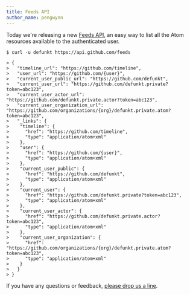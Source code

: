 ```yaml
---
title: Feeds API
author_name: pengwynn
---
```


Today we're releasing a new [Feeds API][], an easy way to list all the Atom
resources available to the authenticated user.

``` command-line
$ curl -u defunkt https://api.github.com/feeds

> {
>   "timeline_url": "https://github.com/timeline",
>   "user_url": "https://github.com/{user}",
>   "current_user_public_url": "https://github.com/defunkt",
>   "current_user_url": "https://github.com/defunkt.private?token=abc123",
>   "current_user_actor_url": "https://github.com/defunkt.private.actor?token=abc123",
>   "current_user_organization_url": "https://github.com/organizations/{org}/defunkt.private.atom?token=abc123",
>   "_links": {
>    "timeline": {
>      "href": "https://github.com/timeline",
>      "type": "application/atom+xml"
>    },
>    "user": {
>      "href": "https://github.com/{user}",
>      "type": "application/atom+xml"
>    },
>    "current_user_public": {
>      "href": "https://github.com/defunkt",
>      "type": "application/atom+xml"
>    },
>    "current_user": {
>      "href": "https://github.com/defunkt.private?token=abc123",
>      "type": "application/atom+xml"
>    },
>    "current_user_actor": {
>      "href": "https://github.com/defunkt.private.actor?token=abc123",
>      "type": "application/atom+xml"
>    },
>    "current_user_organization": {
>      "href": "https://github.com/organizations/{org}/defunkt.private.atom?token=abc123",
>      "type": "application/atom+xml"
>    }
>   }
> }
```

If you have any questions or feedback, [please drop us a line][contact].

[Feeds API]: /v3/activity/feeds/
[contact]: https://github.com/contact?form[subject]=Feeds%20API

